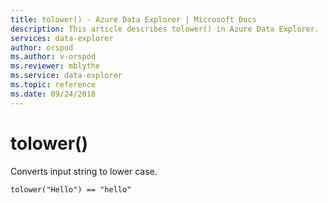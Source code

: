 ```yaml
---
title: tolower() - Azure Data Explorer | Microsoft Docs
description: This article describes tolower() in Azure Data Explorer.
services: data-explorer
author: orspod
ms.author: v-orspod
ms.reviewer: mblythe
ms.service: data-explorer
ms.topic: reference
ms.date: 09/24/2018
---
```

# tolower()

Converts input string to lower case.

```kusto
tolower("Hello") == "hello"
```